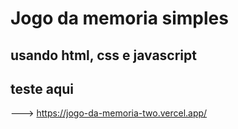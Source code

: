 # Jogo da memoria simples

## usando html, css e javascript

## teste aqui

--->  https://jogo-da-memoria-two.vercel.app/
